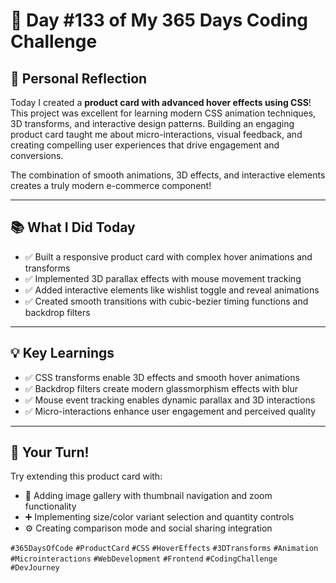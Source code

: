 # 🎯 Day #133 of My 365 Days Coding Challenge

## 💭 Personal Reflection

Today I created a **product card with advanced hover effects using CSS**! This project was excellent for learning modern CSS animation techniques, 3D transforms, and interactive design patterns. Building an engaging product card taught me about micro-interactions, visual feedback, and creating compelling user experiences that drive engagement and conversions.

The combination of smooth animations, 3D effects, and interactive elements creates a truly modern e-commerce component!

---

## 📚 What I Did Today

* ✅ Built a responsive product card with complex hover animations and transforms  
* ✅ Implemented 3D parallax effects with mouse movement tracking  
* ✅ Added interactive elements like wishlist toggle and reveal animations  
* ✅ Created smooth transitions with cubic-bezier timing functions and backdrop filters  

---

## 💡 Key Learnings

* ✅ CSS transforms enable 3D effects and smooth hover animations  
* ✅ Backdrop filters create modern glassmorphism effects with blur  
* ✅ Mouse event tracking enables dynamic parallax and 3D interactions  
* ✅ Micro-interactions enhance user engagement and perceived quality  

---

## 🚀 Your Turn!

Try extending this product card with:

* 🧩 Adding image gallery with thumbnail navigation and zoom functionality  
* ➕ Implementing size/color variant selection and quantity controls  
* ⚙️ Creating comparison mode and social sharing integration  

`#365DaysOfCode` `#ProductCard` `#CSS` `#HoverEffects` `#3DTransforms` `#Animation` `#Microinteractions` `#WebDevelopment` `#Frontend` `#CodingChallenge` `#DevJourney`